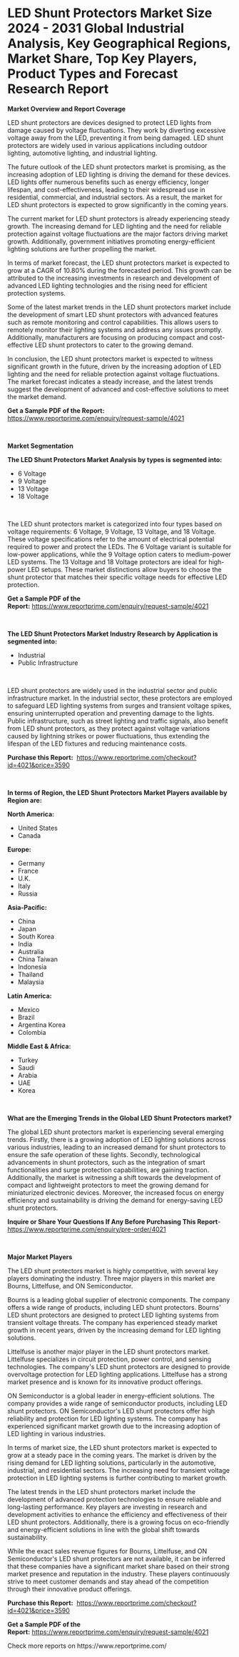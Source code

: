 <p><h1>LED Shunt Protectors Market Size 2024 - 2031 Global Industrial Analysis, Key Geographical Regions, Market Share, Top Key Players, Product Types and Forecast Research Report</h1></p><p><strong>Market Overview and Report Coverage</strong></p>
<p><p>LED shunt protectors are devices designed to protect LED lights from damage caused by voltage fluctuations. They work by diverting excessive voltage away from the LED, preventing it from being damaged. LED shunt protectors are widely used in various applications including outdoor lighting, automotive lighting, and industrial lighting.</p><p>The future outlook of the LED shunt protectors market is promising, as the increasing adoption of LED lighting is driving the demand for these devices. LED lights offer numerous benefits such as energy efficiency, longer lifespan, and cost-effectiveness, leading to their widespread use in residential, commercial, and industrial sectors. As a result, the market for LED shunt protectors is expected to grow significantly in the coming years.</p><p>The current market for LED shunt protectors is already experiencing steady growth. The increasing demand for LED lighting and the need for reliable protection against voltage fluctuations are the major factors driving market growth. Additionally, government initiatives promoting energy-efficient lighting solutions are further propelling the market.</p><p>In terms of market forecast, the LED shunt protectors market is expected to grow at a CAGR of 10.80% during the forecasted period. This growth can be attributed to the increasing investments in research and development of advanced LED lighting technologies and the rising need for efficient protection systems.</p><p>Some of the latest market trends in the LED shunt protectors market include the development of smart LED shunt protectors with advanced features such as remote monitoring and control capabilities. This allows users to remotely monitor their lighting systems and address any issues promptly. Additionally, manufacturers are focusing on producing compact and cost-effective LED shunt protectors to cater to the growing demand.</p><p>In conclusion, the LED shunt protectors market is expected to witness significant growth in the future, driven by the increasing adoption of LED lighting and the need for reliable protection against voltage fluctuations. The market forecast indicates a steady increase, and the latest trends suggest the development of advanced and cost-effective solutions to meet the market demand.</p></p>
<p><strong>Get a Sample PDF of the Report:</strong> <a href="https://www.reportprime.com/enquiry/request-sample/4021">https://www.reportprime.com/enquiry/request-sample/4021</a></p>
<p>&nbsp;</p>
<p><strong>Market Segmentation</strong></p>
<p><strong>The LED Shunt Protectors Market Analysis by types is segmented into:</strong></p>
<p><ul><li>6 Voltage</li><li>9 Voltage</li><li>13 Voltage</li><li>18 Voltage</li></ul></p>
<p>&nbsp;</p>
<p><p>The LED shunt protectors market is categorized into four types based on voltage requirements: 6 Voltage, 9 Voltage, 13 Voltage, and 18 Voltage. These voltage specifications refer to the amount of electrical potential required to power and protect the LEDs. The 6 Voltage variant is suitable for low-power applications, while the 9 Voltage option caters to medium-power LED systems. The 13 Voltage and 18 Voltage protectors are ideal for high-power LED setups. These market distinctions allow buyers to choose the shunt protector that matches their specific voltage needs for effective LED protection.</p></p>
<p><strong>Get a Sample PDF of the Report:</strong>&nbsp;<a href="https://www.reportprime.com/enquiry/request-sample/4021">https://www.reportprime.com/enquiry/request-sample/4021</a></p>
<p>&nbsp;</p>
<p><strong>The LED Shunt Protectors Market Industry Research by Application is segmented into:</strong></p>
<p><ul><li>Industrial</li><li>Public Infrastructure</li></ul></p>
<p>&nbsp;</p>
<p><p>LED shunt protectors are widely used in the industrial sector and public infrastructure market. In the industrial sector, these protectors are employed to safeguard LED lighting systems from surges and transient voltage spikes, ensuring uninterrupted operation and preventing damage to the lights. Public infrastructure, such as street lighting and traffic signals, also benefit from LED shunt protectors, as they protect against voltage variations caused by lightning strikes or power fluctuations, thus extending the lifespan of the LED fixtures and reducing maintenance costs.</p></p>
<p><strong>Purchase this Report:</strong>&nbsp; <a href="https://www.reportprime.com/checkout?id=4021&price=3590">https://www.reportprime.com/checkout?id=4021&price=3590</a></p>
<p>&nbsp;</p>
<p><strong>In terms of Region, the LED Shunt Protectors Market Players available by Region are:</strong></p>
<p>
    <p> <strong> North America: </strong>
        <ul>
            <li>United States</li>
            <li>Canada</li>
        </ul>
        </p> 
    <p> <strong> Europe: </strong>
        <ul>
            <li>Germany</li>
            <li>France</li>
            <li>U.K.</li>
            <li>Italy</li>
            <li>Russia</li>
        </ul>
        </p> 
    <p> <strong> Asia-Pacific: </strong>
        <ul>
            <li>China</li>
            <li>Japan</li>
            <li>South Korea</li>
            <li>India</li>
            <li>Australia</li>
            <li>China Taiwan</li>
            <li>Indonesia</li>
            <li>Thailand</li>
            <li>Malaysia</li>
        </ul>
        </p> 
    <p> <strong> Latin America: </strong>
        <ul>
            <li>Mexico</li>
            <li>Brazil</li>
            <li>Argentina Korea</li>
            <li>Colombia</li>
        </ul>
        </p> 
    <p> <strong> Middle East & Africa: </strong>
        <ul>
            <li>Turkey</li>
            <li>Saudi</li>
            <li>Arabia</li>
            <li>UAE</li>
            <li>Korea</li>
        </ul>
    </p>
    </p>
<p>&nbsp;</p>
<p><strong>What are the Emerging Trends in the Global LED Shunt Protectors market?</strong></p>
<p><p>The global LED shunt protectors market is experiencing several emerging trends. Firstly, there is a growing adoption of LED lighting solutions across various industries, leading to an increased demand for shunt protectors to ensure the safe operation of these lights. Secondly, technological advancements in shunt protectors, such as the integration of smart functionalities and surge protection capabilities, are gaining traction. Additionally, the market is witnessing a shift towards the development of compact and lightweight protectors to meet the growing demand for miniaturized electronic devices. Moreover, the increased focus on energy efficiency and sustainability is driving the demand for energy-saving LED shunt protectors.</p></p>
<p><strong>Inquire or Share Your Questions If Any Before Purchasing This Report</strong>- <a href="https://www.reportprime.com/enquiry/pre-order/4021">https://www.reportprime.com/enquiry/pre-order/4021</a></p>
<p>&nbsp;</p>
<p><strong>Major Market Players</strong></p>
<p><p>The LED shunt protectors market is highly competitive, with several key players dominating the industry. Three major players in this market are Bourns, Littelfuse, and ON Semiconductor. </p><p>Bourns is a leading global supplier of electronic components. The company offers a wide range of products, including LED shunt protectors. Bourns' LED shunt protectors are designed to protect LED lighting systems from transient voltage threats. The company has experienced steady market growth in recent years, driven by the increasing demand for LED lighting solutions.</p><p>Littelfuse is another major player in the LED shunt protectors market. Littelfuse specializes in circuit protection, power control, and sensing technologies. The company's LED shunt protectors are designed to provide overvoltage protection for LED lighting applications. Littelfuse has a strong market presence and is known for its innovative product offerings.</p><p>ON Semiconductor is a global leader in energy-efficient solutions. The company provides a wide range of semiconductor products, including LED shunt protectors. ON Semiconductor's LED shunt protectors offer high reliability and protection for LED lighting systems. The company has experienced significant market growth due to the increasing adoption of LED lighting in various industries.</p><p>In terms of market size, the LED shunt protectors market is expected to grow at a steady pace in the coming years. The market is driven by the rising demand for LED lighting solutions, particularly in the automotive, industrial, and residential sectors. The increasing need for transient voltage protection in LED lighting systems is further contributing to market growth.</p><p>The latest trends in the LED shunt protectors market include the development of advanced protection technologies to ensure reliable and long-lasting performance. Key players are investing in research and development activities to enhance the efficiency and effectiveness of their LED shunt protectors. Additionally, there is a growing focus on eco-friendly and energy-efficient solutions in line with the global shift towards sustainability.</p><p>While the exact sales revenue figures for Bourns, Littelfuse, and ON Semiconductor's LED shunt protectors are not available, it can be inferred that these companies have a significant market share based on their strong market presence and reputation in the industry. These players continuously strive to meet customer demands and stay ahead of the competition through their innovative product offerings.</p></p>
<p><strong>Purchase this Report:</strong>&nbsp;&nbsp;<a href="https://www.reportprime.com/checkout?id=4021&price=3590">https://www.reportprime.com/checkout?id=4021&price=3590</a></p>
<p></p>
<p><strong>Get a Sample PDF of the Report:</strong>&nbsp;<a href="https://www.reportprime.com/enquiry/request-sample/4021">https://www.reportprime.com/enquiry/request-sample/4021</a></p>
<p>Check more reports on https://www.reportprime.com/</p>